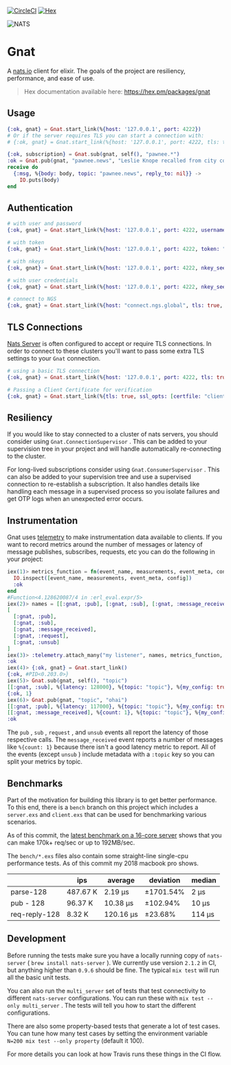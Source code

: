 [![CircleCI](https://circleci.com/gh/nats-io/nats.ex/tree/master.svg?style=svg)](https://circleci.com/gh/nats-io/nats.ex/tree/master)
[![Hex](https://img.shields.io/hexpm/v/gnat)](https://hex.pm/packages/gnat)

![NATS](https://branding.cncf.io/img/projects/nats/stacked/color/nats-stacked-color.svg)

# Gnat

A [nats.io](https://nats.io/) client for elixir.
The goals of the project are resiliency, performance, and ease of use.

> Hex documentation available here: https://hex.pm/packages/gnat

## Usage

``` elixir
{:ok, gnat} = Gnat.start_link(%{host: '127.0.0.1', port: 4222})
# Or if the server requires TLS you can start a connection with:
# {:ok, gnat} = Gnat.start_link(%{host: '127.0.0.1', port: 4222, tls: true})

{:ok, subscription} = Gnat.sub(gnat, self(), "pawnee.*")
:ok = Gnat.pub(gnat, "pawnee.news", "Leslie Knope recalled from city council (Jammed)")
receive do
  {:msg, %{body: body, topic: "pawnee.news", reply_to: nil}} ->
    IO.puts(body)
end
```

## Authentication

``` elixir
# with user and password
{:ok, gnat} = Gnat.start_link(%{host: '127.0.0.1', port: 4222, username: "joe", password: "123", auth_required: true})

# with token
{:ok, gnat} = Gnat.start_link(%{host: '127.0.0.1', port: 4222, token: "secret", auth_required: true})

# with nkeys
{:ok, gnat} = Gnat.start_link(%{host: '127.0.0.1', port: 4222, nkey_seed: "SUAM...", auth_required: true})

# with user credentials
{:ok, gnat} = Gnat.start_link(%{host: '127.0.0.1', port: 4222, nkey_seed: "SUAM...", jwt: "eyJ0eX...", auth_required: true})

# connect to NGS
{:ok, gnat} = Gnat.start_link(%{host: "connect.ngs.global", tls: true, jwt: "ey...", nkey_seed: "SUAM..."})
```

## TLS Connections

[Nats Server](https://github.com/nats-io/nats-server) is often configured to accept or require TLS connections.
In order to connect to these clusters you'll want to pass some extra TLS settings to your `Gnat` connection.

``` elixir
# using a basic TLS connection
{:ok, gnat} = Gnat.start_link(%{host: '127.0.0.1', port: 4222, tls: true})

# Passing a Client Certificate for verification
{:ok, gnat} = Gnat.start_link(%{tls: true, ssl_opts: [certfile: "client-cert.pem", keyfile: "client-key.pem"]})
```

## Resiliency

If you would like to stay connected to a cluster of nats servers, you should consider using `Gnat.ConnectionSupervisor` .
This can be added to your supervision tree in your project and will handle automatically re-connecting to the cluster.

For long-lived subscriptions consider using `Gnat.ConsumerSupervisor` .
This can also be added to your supervision tree and use a supervised connection to re-establish a subscription.
It also handles details like handling each message in a supervised process so you isolate failures and get OTP logs when an unexpected error occurs.

## Instrumentation

Gnat uses [telemetry](https://hex.pm/packages/telemetry) to make instrumentation data available to clients.
If you want to record metrics around the number of messages or latency of message publishes, subscribes, requests, etc you can do the following in your project:

``` elixir
iex(1)> metrics_function = fn(event_name, measurements, event_meta, config) ->
  IO.inspect([event_name, measurements, event_meta, config])
  :ok
end
#Function<4.128620087/4 in :erl_eval.expr/5>
iex(2)> names = [[:gnat, :pub], [:gnat, :sub], [:gnat, :message_received], [:gnat, :request], [:gnat, :unsub]]
[
  [:gnat, :pub],
  [:gnat, :sub],
  [:gnat, :message_received],
  [:gnat, :request],
  [:gnat, :unsub]
]
iex(3)> :telemetry.attach_many("my listener", names, metrics_function, %{my_config: true})
:ok
iex(4)> {:ok, gnat} = Gnat.start_link()
{:ok, #PID<0.203.0>}
iex(5)> Gnat.sub(gnat, self(), "topic")
[[:gnat, :sub], %{latency: 128000}, %{topic: "topic"}, %{my_config: true}]
{:ok, 1}
iex(6)> Gnat.pub(gnat, "topic", "ohai")
[[:gnat, :pub], %{latency: 117000}, %{topic: "topic"}, %{my_config: true}]
[[:gnat, :message_received], %{count: 1}, %{topic: "topic"}, %{my_config: true}]
:ok
```

The `pub` , `sub` , `request` , and `unsub` events all report the latency of those respective calls.
The `message_received` event reports a number of messages like `%{count: 1}` because there isn't a good latency metric to report.
All of the events (except `unsub` ) include metadata with a `:topic` key so you can split your metrics by topic.

## Benchmarks

Part of the motivation for building this library is to get better performance.
To this end, there is a `bench` branch on this project which includes a `server.exs` and `client.exs` that can be used for benchmarking various scenarios.

As of this commit, the [latest benchmark on a 16-core server](https://gist.github.com/mmmries/08fe44fdd47a6f8838936f41170f270a) shows that you can make 170k+ req/sec or up to 192MB/sec.

The `bench/*.exs` files also contain some straight-line single-cpu performance tests.
As of this commit my 2018 macbook pro shows.

|               | ips      | average   | deviation | median |
| ------------- | -------- | --------- | --------- | ------ |
| parse-128     | 487.67 K | 2.19 μs   | ±1701.54% | 2 μs   |
| pub - 128     | 96.37 K  | 10.38 μs  | ±102.94%  | 10 μs  |
| req-reply-128 | 8.32 K   | 120.16 μs | ±23.68%   | 114 μs |

## Development

Before running the tests make sure you have a locally running copy of `nats-server` ( `brew install nats-server` ).
We currently use version `2.1.2` in CI, but anything higher than `0.9.6` should be fine.
The typical `mix test` will run all the basic unit tests.

You can also run the `multi_server` set of tests that test connectivity to different
`nats-server` configurations. You can run these with `mix test --only multi_server` .
The tests will tell you how to start the different configurations.

There are also some property-based tests that generate a lot of test cases.
You can tune how many test cases by setting the environment variable `N=200 mix test --only property` (default it 100).

For more details you can look at how Travis runs these things in the CI flow.
